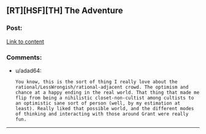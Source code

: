## [RT][HSF][TH] The Adventure

### Post:

[Link to content](http://lesswrong.com/r/discussion/lw/od6/the_adventure_a_new_utopia_story/)

### Comments:

- u/adad64:
  ```
  You know, this is the sort of thing I really love about the rational/LessWrongish/rational-adjacent crowd. The optimism and chance at a happy ending in the real world. That thing that made me flip from being a nihilistic closet-non-cultist among cultists to an optimistic sane sort of person (well, by my estimation at least). Really liked that possible world, and the different modes of thinking and interacting with those around Grant were really fun.
  ```

---

